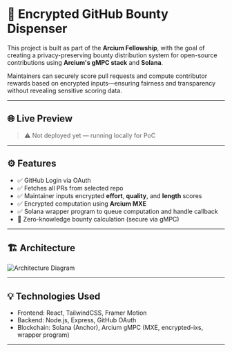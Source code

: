 # 🔐 Encrypted GitHub Bounty Dispenser

This project is built as part of the **Arcium Fellowship**, with the goal of creating a privacy-preserving bounty distribution system for open-source contributions using **Arcium's gMPC stack** and **Solana**.

Maintainers can securely score pull requests and compute contributor rewards based on encrypted inputs—ensuring fairness and transparency without revealing sensitive scoring data.

---

## 🌐 Live Preview

> ⚠️ Not deployed yet — running locally for PoC  

---

## ⚙️ Features

- ✅ GitHub Login via OAuth
- ✅ Fetches all PRs from selected repo
- ✅ Maintainer inputs encrypted **effort**, **quality**, and **length** scores
- ✅ Encrypted computation using **Arcium MXE**
- ✅ Solana wrapper program to queue computation and handle callback
- 🔐 Zero-knowledge bounty calculation (secure via gMPC)

---

## 🏗️ Architecture

![Architecture Diagram](./assets/architecture.png)

---

## 💡 Technologies Used

- Frontend: React, TailwindCSS, Framer Motion
- Backend: Node.js, Express, GitHub OAuth
- Blockchain: Solana (Anchor), Arcium gMPC (MXE, encrypted-ixs, wrapper program)

---

